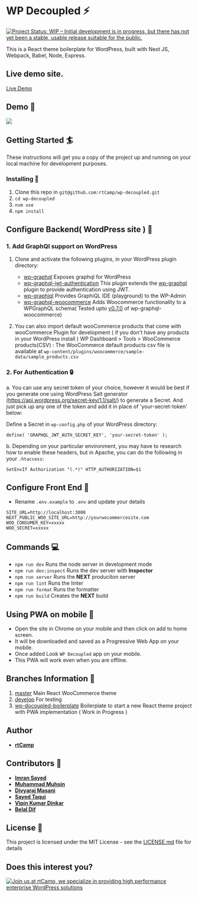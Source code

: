 # WP Decoupled :zap:
[![Project Status: WIP – Initial development is in progress, but there has not yet been a stable, usable release suitable for the public.](https://www.repostatus.org/badges/latest/wip.svg)](https://www.repostatus.org/#wip)

This is a React theme boilerplate for WordPress, built with Next JS, Webpack, Babel, Node, Express.

## Live demo site.
[Live Demo](https://wp-decoupled-git-master.rtcamp.vercel.app/)

## Demo :movie_camera:

![](demo.gif)

## Getting Started :surfer:

These instructions will get you a copy of the project up and running on your local machine for development purposes.


### Installing :wrench:

1. Clone this repo in `git@github.com:rtCamp/wp-decoupled.git`
2. `cd wp-decoupled`
3. `nvm use`
4. `npm install`

## Configure Backend( WordPress site ) :wrench:

### 1. Add GraphQl support on WordPress

1. Clone and activate the following plugins, in your WordPress plugin directory:
	* [wp-graphql](https://github.com/wp-graphql/wp-graphql) Exposes graphql for WordPress
	* [wp-graphql-jwt-authentication](https://github.com/wp-graphql/wp-graphql-jwt-authentication) This plugin extends the [wp-graphql](https://github.com/wp-graphql/wp-graphql) plugin to provide authentication using JWT.
	* [wp-graphiql](https://github.com/wp-graphql/wp-graphiql) Provides GraphiQL IDE (playground) to the WP-Admin
	* [wp-graphql-woocommerce](https://github.com/wp-graphql/wp-graphql-woocommerce) Adds Woocommerce functionality to a WPGraphQL schema( Tested upto [v0.7.0](https://github.com/wp-graphql/wp-graphql-woocommerce/releases/tag/v0.7.0) of wp-graphql-woocommerce)

	
2. You can also import default wooCommerce products that come with wooCommerce Plugin for development ( if you don't have any products in your WordPress install )
   WP Dashboard > Tools > WooCommerce products(CSV) : The WooCommerce default products csv file is available at `wp-content/plugins/woocommerce/sample-data/sample_products.csv`   	
   
### 2. For Authentication :lock:

a. You can use any secret token of your choice, however it would be best if you generate one using WordPress Salt generator (https://api.wordpress.org/secret-key/1.1/salt/) to generate a Secret.
And just pick up any one of the token and add it in place of 'your-secret-token' below:
   
   Define a Secret in `wp-config.php` of your WordPress directory:
   ```
   define( 'GRAPHQL_JWT_AUTH_SECRET_KEY', 'your-secret-token' );
   ```  

b. Depending on your particular environment, you may have to research how to enable these headers, but in Apache, you can do the following in your `.htaccess`:
   
   ```
   SetEnvIf Authorization "(.*)" HTTP_AUTHORIZATION=$1
   ```

## Configure Front End :wrench:

* Rename `.env.example` to `.env` and update your details

```
SITE_URL=http://localhost:3000
NEXT_PUBLIC_WOO_SITE_URL=http://yourwocommercesite.com
WOO_CONSUMER_KEY=xxxxx
WOO_SECRET=xxxxx
```


## Commands :computer:

* `npm run dev` Runs the node server in development mode
* `npm run dev:inspect` Runs the dev server with **Inspector**
* `npm run server` Runs the **NEXT** produciton server
* `npm run lint` Runs the linter
* `npm run format` Runs the formatter
* `npm run build` Creates the **NEXT** build

## Using PWA on mobile :iphone:

* Open the site in Chrome on your mobile and then click on add to home screen.
* It will be downloaded and saved as a Progressive Web App on your mobile.
* Once added Look `WP Decoupled` app on your mobile.
* This PWA will work even when you are offline. 

## Branches Information :seedling:

1. [master](https://github.com/rtCamp/wp-decoupled/tree/master) Main React WooCommerce theme
2. [develop](https://github.com/rtCamp/wp-decoupled/tree/develop) For testing
2. [wp-docoupled-boilerplate](https://github.com/rtCamp/wp-decoupled/tree/wp-decoupled-boilerplate) Boilerplate to start a new React theme project with PWA implementation ( Work in Progress )

## Author

* **[rtCamp](https://rtcamp.com)**

## Contributors :bust_in_silhouette:

* **[Imran Sayed](https://github.com/imranhsayed)**
* **[Muhammad Muhsin](https://github.com/m-muhsin)**
* **[Divyaraj Masani](https://github.com/divyarajmasani)**
* **[Sayed Taqui](https://github.com/sayedtaqui)**
* **[Vipin Kumar Dinkar](https://github.com/nicestrudeguy)**
* **[Belal Dif](https://github.com/bilouStrike)**

## License :page_with_curl:

This project is licensed under the MIT License - see the [LICENSE.md](LICENSE.md) file for details

## Does this interest you?

<a href="https://rtcamp.com/"><img src="https://rtcamp.com/wp-content/uploads/sites/2/2019/04/github-banner@2x.png" alt="Join us at rtCamp, we specialize in providing high performance enterprise WordPress solutions"></a>
